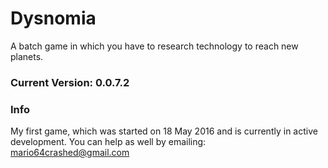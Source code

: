 # Dysnomia
A batch game in which you have to research technology to reach new planets.
### Current Version: 0.0.7.2

### Info
My first game, which was started on 18 May 2016 and is currently in active development. You can help as well by emailing: mario64crashed@gmail.com

